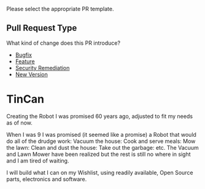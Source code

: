 Please select the appropriate PR template.

## Pull Request Type
What kind of change does this PR introduce?

* [Bugfix](?expand=1&template=bug_template.md&labels=bug,Semver-Patch&title=Bug+fix&head_repo=Dev)
* [Feature](?expand=1&template=feature_template.md&labels=enhancement,Semver-Minor&title=Feature&head_repo=Dev)
* [Security Remediation](?expand=1&template=security_template.md&labels=security+fix,Semver-patch&title=Security+Request&head_repo=Dev)
* [New Version](?expand=1&template=version_template.md&labels=enhancement,Semver-Major&title=New+Version&head_repo=Dev)


# TinCan
Creating the Robot I was promised 60 years ago, adjusted to fit my needs as of now.

When I was 9 I was promised (it seemed like a promise) a Robot that would do all of the drudge work: Vacuum the house: Cook and serve meals: Mow the lawn: Clean and dust the house: Take out the garbage: etc.  The Vacuum and Lawn Mower have been realized but the rest is still no where in sight and I am tired of waiting.

I will build what I can on my Wishlist, using readily available, Open Source parts, electronics and software.
